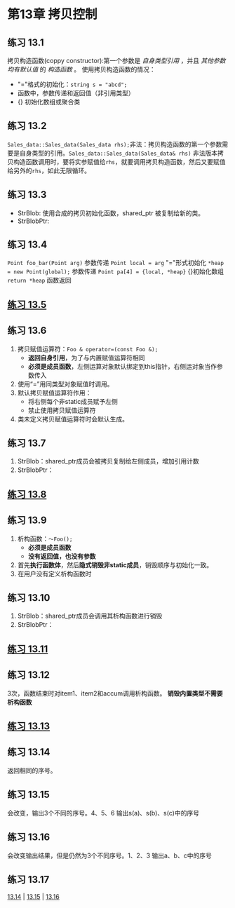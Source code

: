 # 第13章 拷贝控制

## 练习 13.1

拷贝构造函数(coppy constructor):第一个参数是 *自身类型引用* ，并且 *其他参数均有默认值* 的 *构造函数* 。
使用拷贝构造函数的情况：
* "="格式的初始化：`string s = "abcd";`
* 函数中，参数传递和返回值（非引用类型）
* {} 初始化数组或聚合类

## 练习 13.2

`Sales_data::Sales_data(Sales_data rhs);`非法：拷贝构造函数的第一个参数需要是自身类型的引用。`Sales_data::Sales_data(Sales_data& rhs)`
非法版本拷贝构造函数调用时，要将实参赋值给`rhs`，就要调用拷贝构造函数，然后又要赋值给另外的`rhs`，如此无限循环。

## 练习 13.3

* StrBlob: 使用合成的拷贝初始化函数，shared_ptr 被复制给新的类。
* StrBlobPtr: 

## 练习 13.4

`Point foo_bar(Point arg)` 参数传递
`Point local = arg` "="形式初始化
`*heap = new Point(global);` 参数传递
`Point pa[4] = {local, *heap}` {}初始化数组
`return *heap` 函数返回

## [练习 13.5](has_ptr.h)

## 练习 13.6

1. 拷贝赋值运算符：`Foo & operator=(const Foo &);` 
   * **返回自身引用**，为了与内置赋值运算符相同
   * **必须是成员函数**，左侧运算对象默认绑定到this指针，右侧运对象当作参数传入
2. 使用“=”用同类型对象赋值时调用。
3. 默认拷贝赋值运算符作用：
   * 将右侧每个非static成员赋予左侧
   * 禁止使用拷贝赋值运算符
4. 类未定义拷贝赋值运算符时会默认生成。

## 练习 13.7

1. StrBlob：shared_ptr成员会被拷贝复制给左侧成员，增加引用计数
2. StrBlobPtr：

## [练习 13.8](has_ptr.h)

## 练习 13.9

1. 析构函数：`～Foo();`
   * **必须是成员函数**
   * **没有返回值，也没有参数**
2. 首先**执行函数体**，然后**隐式销毁非static成员**，销毁顺序与初始化一致。
3. 在用户没有定义析构函数时

## 练习 13.10

1. StrBlob：shared_ptr成员会调用其析构函数进行销毁
2. StrBlobPtr：
   
## [练习 13.11](has_ptr.h)

## 练习 13.12

3次，函数结束时对item1、item2和accum调用析构函数。
**销毁内置类型不需要析构函数**

## [练习 13.13](c13e13.cpp)

## 练习 13.14

返回相同的序号。

## 练习 13.15

会改变，输出3个不同的序号。4、5、6
输出s(a)、s(b)、s(c)中的序号

## 练习 13.16

会改变输出结果，但是仍然为3个不同序号。1、2、3
输出a、b、c中的序号

## 练习 13.17

[13.14](c13e14.cpp) | [13.15](c13e15.cpp) | [13.16](c13e16.cpp)